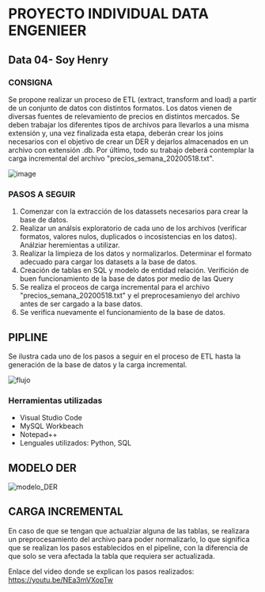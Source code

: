 #  PROYECTO INDIVIDUAL DATA ENGENIEER
## Data 04- Soy Henry

### CONSIGNA

Se propone realizar un proceso de ETL (extract, transform and load) a partir de un conjunto de datos con distintos formatos. Los datos vienen de diversas fuentes 
de relevamiento de precios en distintos mercados. Se deben trabajar los diferentes tipos de archivos para llevarlos a una misma extensión y, una vez finalizada 
esta etapa, deberán crear los joins necesarios con el objetivo de crear un DER y dejarlos almacenados en un archivo con extensión .db. 
Por último, todo su trabajo deberá contemplar la carga incremental del archivo "precios_semana_20200518.txt".

![image](https://user-images.githubusercontent.com/103619850/198208741-81e192fa-8d8d-46c9-a76d-9cd3366d6083.png)



### PASOS A SEGUIR

1. Comenzar con la extracción de los datassets necesarios para crear la base de datos.
2. Realizar un análsis exploratorio de cada uno de los archivos (verificar formatos, valores nulos, duplicados o incosistencias en los datos). Análziar heremientas a utilizar.
3. Realizar la limpieza de los datos y normalizarlos. Determinar el formato adecuado para cargar los datasets a la base de datos.
4. Creación de tablas en SQL y modelo de entidad relación. Verifición de buen funcionamiento de la base de datos por medio de las Query
5. Se realiza el proceos de carga incremental para el archivo "precios_semana_20200518.txt" y el preprocesamienyo del archivo antes de ser cargado a la base datos.
6. Se verifica nuevamente el funcionamiento de la base de datos.

## PIPLINE 

Se ilustra cada uno de los pasos a seguir en el proceso de ETL hasta la generación de la base de datos y la carga incremental.

![flujo](https://user-images.githubusercontent.com/103619850/198363041-1b93c3c0-3832-404f-b6b5-b3fbf4ae96dd.png)


### Herramientas utilizadas
- Visual Studio Code
- MySQL Workbeach
- Notepad++
- Lenguales utilizados: Python, SQL

## MODELO DER

![modelo_DER](https://user-images.githubusercontent.com/103619850/198374029-0863f0ee-f94a-49e6-bdb9-168e07eb9eda.png)


## CARGA INCREMENTAL

En caso de que se tengan que actualziar alguna de las tablas, se realizara un preprocesamiento del archivo para poder normalizarlo, lo que significa que se realizan
los pasos establecidos en el pipeline, con la diferencia de que solo se vera afectada la tabla que requiera ser actualizada.

Enlace del video donde se explican los pasos realizados: https://youtu.be/NEa3mVXopTw

